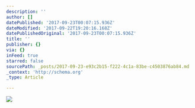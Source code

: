 ```yaml
---
description: ''
author: []
datePublished: '2017-09-23T00:07:15.936Z'
dateModified: '2017-09-22T19:20:16.168Z'
datePublishedOriginal: '2017-09-23T00:07:15.936Z'
title: ''
publisher: {}
via: {}
inFeed: true
starred: false
sourcePath: _posts/2017-09-23-e93c2b15-f222-4c1a-83be-c4503876ab84.md
_context: 'http://schema.org'
_type: Article

---
```

![](https://the-grid-user-content.s3-us-west-2.amazonaws.com/dff30155-8c1b-48c0-9214-3965591e0c59.jpg)